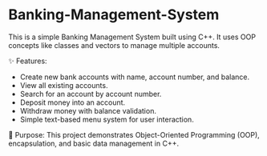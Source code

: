 # Banking-Management-System

This is a simple Banking Management System built using C++.
It uses OOP concepts like classes and vectors to manage multiple accounts.

✨ Features:
- Create new bank accounts with name, account number, and balance.
- View all existing accounts.
- Search for an account by account number.
- Deposit money into an account.
- Withdraw money with balance validation.
- Simple text-based menu system for user interaction.

🎯 Purpose:
This project demonstrates Object-Oriented Programming (OOP), encapsulation, and basic data management in C++.
